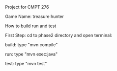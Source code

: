 Project for CMPT 276

Game Name: treasure hunter

How to build run and test

First Step: cd to phase2 directory and open terminal:

build: type "mvn compile" 

run: type "mvn exec:java"

test: type "mvn test"
